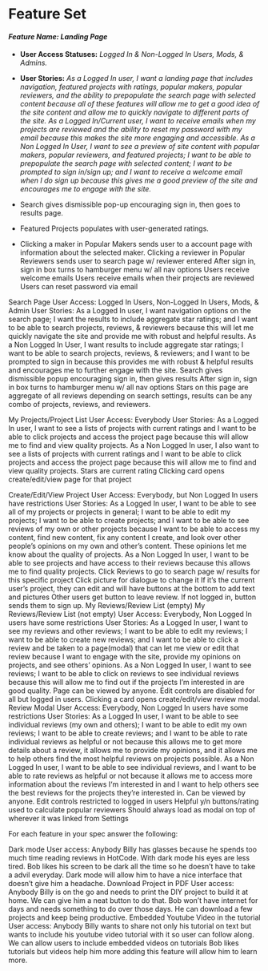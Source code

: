 # Feature Set



#### _Feature Name: Landing Page_
* **User Access Statuses:** _Logged In & Non-Logged In Users, Mods, & Admins._
* **User Stories:** 
  _As a Logged In user, I want a landing page that includes navigation, featured projects with ratings, popular makers, popular reviewers, and the ability to prepopulate the search page with selected content because all of these features will allow me to get a good idea of the site content and allow me to quickly navigate to different parts of the site. As a Logged In/Current user, I want to receive emails when my projects are reviewed and the ability to reset my password with my email because this makes the site more engaging and accessible._
  _As a Non Logged In User, I want to see a preview of site content with popular makers, popular reviewers, and featured projects; I want to be able to prepopulate the search page with selected content; I want to be prompted to sign in/sign up; and I want to receive a welcome email when I do sign up because this gives me a good preview of the site and encourages me to engage with the site._

* Search gives dismissible pop-up encouraging sign in, then goes to results page.
* Featured Projects populates with user-generated ratings.
* Clicking a maker in Popular Makers sends user to a account page with information about the selected maker.
Clicking a reviewer in Popular Reviewers sends user to search page w/ reviewer entered
After sign in, sign in box turns to hamburger menu w/ all nav options
Users receive welcome emails
Users receive emails when their projects are reviewed
Users can reset password via email

Search Page
User Access: Logged In Users, Non-Logged In Users, Mods, & Admin
User Stories: 
As a Logged In user, I want navigation options on the search page; I want the results to include aggregate star ratings; and I want to be able to search projects, reviews, & reviewers because this will let me quickly navigate the site and provide me with robust and helpful results.
As a Non Logged In User, I want results to include aggregate star ratings; I want to be able to search projects, reviews, & reviewers; and I want to be prompted to sign in because this provides me with robust & helpful results and encourages me to further engage with the site.
Search gives dismissible popup encouraging sign in, then gives results
After sign in, sign in box turns to hamburger menu w/ all nav options
Stars on this page are aggregate of all reviews
depending on search settings, results can be any combo of projects, reviews, and reviewers.

My Projects/Project List
User Access: Everybody
User Stories: 
As a Logged In user, I want to see a lists of projects with current ratings and I want to be able to click projects and access the project page because this will allow me to find and view quality projects.
As a Non Logged In user, I also want to see a lists of projects with current ratings and I want to be able to click projects and access the project page because this will allow me to find and view quality projects.
Stars are current rating
Clicking card opens create/edit/view page for that project

Create/Edit/View Project
User Access: Everybody, but Non Logged In users have restrictions
User Stories: 
As a Logged In user, I want to be able to see all of my projects or projects in general; I want to be able to edit my projects; I want to be able to create projects; and I want to be able to see reviews of my own or other projects because I want to be able to access my content, find new content, fix any content I create, and look over other people’s opinions on my own and other’s content. These opinions let me know about the quality of projects.
As a Non Logged In user, I want to be able to see projects and have access to their reviews because this allows me to find quality projects.
Click Reviews to go to search page w/ results for this specific project
Click picture for dialogue to change it
If it’s the current user’s project, they can edit and will have buttons at the bottom to add text and pictures
Other users get button to leave review. If not logged in, button sends them to sign up.
My Reviews/Review List (empty)
My Reviews/Review List (not empty)
User Access: Everybody, Non Logged In users have some restrictions
User Stories:
As a Logged In user, I want to see my reviews and other reviews; I want to be able to edit my reviews; I want to be able to create new reviews; and I want to be able to click a review and be taken to a page(modal) that can let me view or edit that review because I want to engage with the site, provide my opinions on projects, and see others’ opinions.
As a Non Logged In user, I want to see reviews; I want to be able to click on reviews to see individual reviews because this will allow me to find out if the projects I’m interested in are good quality.
Page can be viewed by anyone. Edit controls are disabled for all but logged in users.
Clicking a card opens create/edit/view review modal. 
Review Modal
User Access: Everybody, Non Logged In users have some restrictions
User Stories:
As a Logged In user, I want to be able to see individual reviews (my own and others); I want to be able to edit my own reviews; I want to be able to create reviews; and I want to be able to rate individual reviews as helpful or not because this allows me to get more details about a review, it allows me to provide my opinions, and it allows me to help others find the most helpful reviews on projects possible.
As a Non Logged In user, I want to be able to see individual reviews, and I want to be able to rate reviews as helpful or not because it allows me to access more information about the reviews I‘m interested in and I want to help others see the best reviews for the projects they’re interested in.
Can be viewed by anyone. Edit controls restricted to logged in users
Helpful y/n buttons/rating used to calculate popular reviewers
Should always load as modal on top of wherever it was linked from
Settings


For each feature in your spec answer the following:

Dark mode
User access: Anybody
Billy has glasses because he spends too much time reading reviews in HotCode. With dark mode his eyes are less tired.
Bob likes his screen to be dark all the time so he doesn’t have to take a advil everyday. Dark mode will allow him to have a nice interface that doesn’t give him a headache.
Download Project in PDF
User access: Anybody
Billy is on the go and needs to print the DIY project to build it at home. We can give him a neat button to do that.
Bob won’t have internet for days and needs something to do over those days. He can download a few projects and keep being productive.
Embedded Youtube Video in the tutorial
User access: Anybody
Billy wants to share not only his tutorial on text but wants to include his youtube video tutorial with it so user can follow along. We can allow users to include embedded videos on tutorials
Bob likes tutorials but videos help him more adding this feature will allow him to learn more.
